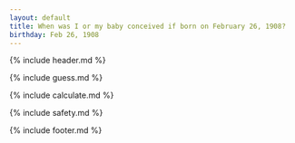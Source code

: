 ```yaml
---
layout: default
title: When was I or my baby conceived if born on February 26, 1908?
birthday: Feb 26, 1908
---
```


{% include header.md %}

{% include guess.md %}

{% include calculate.md %}

{% include safety.md %}

{% include footer.md %}



